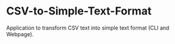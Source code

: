 # CSV-to-Simple-Text-Format
Application to transform CSV text into simple text format (CLI and Webpage).
